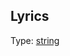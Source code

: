 ## Lyrics

Type: [string](https://developer.mozilla.org/en-US/docs/Web/JavaScript/Reference/Global_Objects/String)
